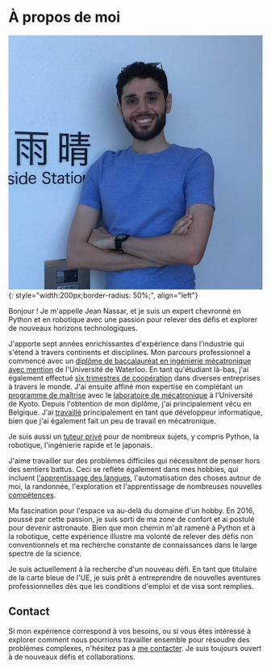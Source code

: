 # À propos de moi

![Jean Nassar (photo)](assets/images/jean.png){: style="width:200px;border-radius: 50%;", align="left"}

Bonjour ! Je m'appelle Jean Nassar, et je suis un expert chevronné en Python et en robotique avec une passion pour relever des défis et explorer de nouveaux horizons technologiques.

J'apporte sept années enrichissantes d'expérience dans l'industrie qui s'étend à travers continents et disciplines. Mon parcours professionnel a commencé avec un [diplôme de baccalauréat en ingénierie mécatronique avec mention](cv/education/uwaterloo) de l'Université de Waterloo. En tant qu'étudiant là-bas, j'ai également effectué [six trimestres de coopération](cv/work_experience/coop) dans diverses entreprises à travers le monde. J'ai ensuite affiné mon expertise en complétant un [programme de maîtrise](cv/education/kyoto-u) avec le [laboratoire de mécatronique](http://www.mechatronics.me.kyoto-u.ac.jp/index.php?ml_lang=en) à l'Université de Kyoto. Depuis l'obtention de mon diplôme, j'ai principalement vécu en Belgique. J'ai [travaillé](cv/work_experience) principalement en tant que développeur informatique, bien que j'ai également fait un peu de travail en mécatronique.

Je suis aussi un [tuteur privé](cv/teaching_experience) pour de nombreux sujets, y compris Python, la robotique, l'ingénierie rapide et le japonais.

J'aime travailler sur des problèmes difficiles qui nécessitent de penser hors des sentiers battus. Ceci se reflète également dans mes hobbies, qui incluent [l'apprentissage des langues](cv/languages), l'automatisation des choses autour de moi, la randonnée, l'exploration et l'apprentissage de nombreuses nouvelles [compétences](cv/skills).

Ma fascination pour l'espace va au-delà du domaine d'un hobby. En 2016, poussé par cette passion, je suis sorti de ma zone de confort et ai postulé pour devenir astronaute. Bien que mon chemin m'ait ramené à Python et à la robotique, cette expérience illustre ma volonté de relever des défis non conventionnels et ma recherche constante de connaissances dans le large spectre de la science.

Je suis actuellement à la recherche d'un nouveau défi. En tant que titulaire de la carte bleue de l'UE, je suis prêt à entreprendre de nouvelles aventures professionnelles dès que les conditions d'emploi et de visa sont remplies.

## Contact

Si mon expérience correspond à vos besoins, ou si vous êtes intéressé à explorer comment nous pourrions travailler ensemble pour résoudre des problèmes complexes, n'hésitez pas à [me contacter](mailto:contact@jnassar.com). Je suis toujours ouvert à de nouveaux défis et collaborations.
